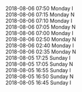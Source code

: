 2018-08-06 07:50 Monday  I  
2018-08-06 07:15 Monday  N  
2018-08-06 07:10 Monday  I  
2018-08-06 07:05 Monday  N  
2018-08-06 07:00 Monday  I  
2018-08-06 02:50 Monday  N  
2018-08-06 02:40 Monday  I  
2018-08-06 02:35 Monday  N  
2018-08-05 17:25 Sunday  I  
2018-08-05 17:05 Sunday  N  
2018-08-05 16:55 Sunday  I  
2018-08-05 16:50 Sunday  N  
2018-08-05 16:45 Sunday  I  
